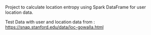 Project to calculate location entropy using Spark DataFrame for user location data.

Test Data with user and location data from : https://snap.stanford.edu/data/loc-gowalla.html
